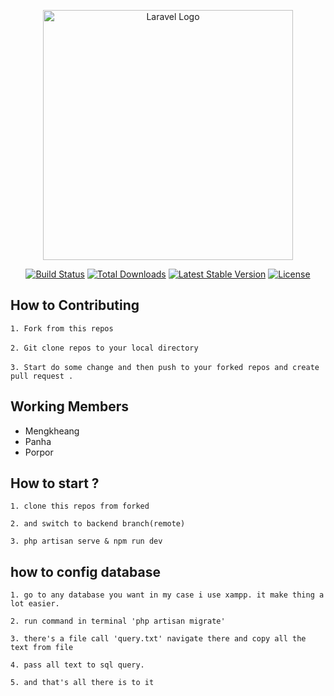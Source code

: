 <p align="center"><a href="https://laravel.com" target="_blank"><img src="https://raw.githubusercontent.com/laravel/art/master/logo-lockup/5%20SVG/2%20CMYK/1%20Full%20Color/laravel-logolockup-cmyk-red.svg" width="400" alt="Laravel Logo"></a></p>

<p align="center">
<a href="https://travis-ci.org/laravel/framework"><img src="https://travis-ci.org/laravel/framework.svg" alt="Build Status"></a>
<a href="https://packagist.org/packages/laravel/framework"><img src="https://img.shields.io/packagist/dt/laravel/framework" alt="Total Downloads"></a>
<a href="https://packagist.org/packages/laravel/framework"><img src="https://img.shields.io/packagist/v/laravel/framework" alt="Latest Stable Version"></a>
<a href="https://packagist.org/packages/laravel/framework"><img src="https://img.shields.io/packagist/l/laravel/framework" alt="License"></a>
</p>

## How to Contributing

```1. Fork from this repos``` <br><br>
```2. Git clone repos to your local directory``` <br><br>
```3. Start do some change and then push to your forked repos and create pull request .```

## Working Members 
- Mengkheang
- Panha
- Porpor

## How to start ? 

```
1. clone this repos from forked

2. and switch to backend branch(remote)

3. php artisan serve & npm run dev

```

## how to config database

```
1. go to any database you want in my case i use xampp. it make thing a lot easier.

2. run command in terminal 'php artisan migrate' 

3. there's a file call 'query.txt' navigate there and copy all the text from file

4. pass all text to sql query.

5. and that's all there is to it

```
